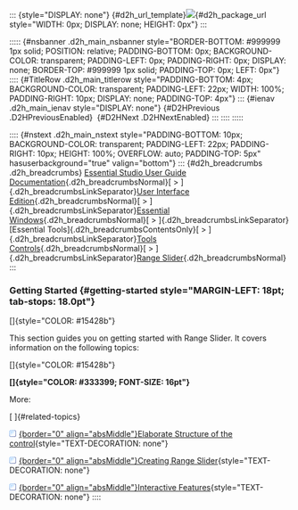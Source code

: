 ::: {style="DISPLAY: none"}
[](ms-xhelp:///?Id=d2h_url_template){#d2h_url_template}![](!package_url!){#d2h_package_url style="WIDTH: 0px; DISPLAY: none; HEIGHT: 0px"}
:::

::::: {#nsbanner .d2h_main_nsbanner style="BORDER-BOTTOM: #999999 1px solid; POSITION: relative; PADDING-BOTTOM: 0px; BACKGROUND-COLOR: transparent; PADDING-LEFT: 0px; PADDING-RIGHT: 0px; DISPLAY: none; BORDER-TOP: #999999 1px solid; PADDING-TOP: 0px; LEFT: 0px"}
:::: {#TitleRow .d2h_main_titlerow style="PADDING-BOTTOM: 4px; BACKGROUND-COLOR: transparent; PADDING-LEFT: 22px; WIDTH: 100%; PADDING-RIGHT: 10px; DISPLAY: none; PADDING-TOP: 4px"}
::: {#ienav .d2h_main_ienav style="DISPLAY: none"}
[](ms-xhelp:///?Id=3924d5b0-4d0c-4414-8a28-3ef59d0af109){#D2HPrevious .D2HPreviousEnabled}  [](ms-xhelp:///?Id=0014be45-77b7-490e-97e9-b92bdd4c714a){#D2HNext .D2HNextEnabled}
:::
::::
:::::

:::: {#nstext .d2h_main_nstext style="PADDING-BOTTOM: 10px; BACKGROUND-COLOR: transparent; PADDING-LEFT: 22px; PADDING-RIGHT: 10px; HEIGHT: 100%; OVERFLOW: auto; PADDING-TOP: 5px" hasuserbackground="true" valign="bottom"}
::: {#d2h_breadcrumbs .d2h_breadcrumbs}
[Essential Studio User Guide Documentation](ms-xhelp:///?Id=12457748-09e3-4d74-a240-8e049cedf030){.d2h_breadcrumbsNormal}[ \> ]{.d2h_breadcrumbsLinkSeparator}[User Interface Edition](ms-xhelp:///?Id=c29296b7-531c-413b-a0ec-488ca1f7f669){.d2h_breadcrumbsNormal}[ \> ]{.d2h_breadcrumbsLinkSeparator}[Essential Windows](ms-xhelp:///?Id=e60759d8-47a4-4570-9d7a-16a68d63f2ea){.d2h_breadcrumbsNormal}[ \> ]{.d2h_breadcrumbsLinkSeparator}[Essential Tools]{.d2h_breadcrumbsContentsOnly}[ \> ]{.d2h_breadcrumbsLinkSeparator}[Tools Controls](ms-xhelp:///?Id=13c3c4f4-9d16-4b69-93f2-7e98eec67452){.d2h_breadcrumbsNormal}[ \> ]{.d2h_breadcrumbsLinkSeparator}[Range Slider](ms-xhelp:///?Id=3924d5b0-4d0c-4414-8a28-3ef59d0af109){.d2h_breadcrumbsNormal}
:::

### Getting Started {#getting-started style="MARGIN-LEFT: 18pt; tab-stops: 18.0pt"}

[]{style="COLOR: #15428b"} 

This section guides you on getting started with Range Slider. It covers information on the following topics:

[]{style="COLOR: #15428b"} 

**[]{style="COLOR: #333399; FONT-SIZE: 16pt"}** 

More:

[ ]{#related-topics}

[![](button.gif){border="0" align="absMiddle"}Elaborate Structure of the control](ms-xhelp:///?Id=7a23520c-1168-4f66-a24c-cdcc0e6657d9){style="TEXT-DECORATION: none"}

[![](button.gif){border="0" align="absMiddle"}Creating Range Slider](ms-xhelp:///?Id=e084bc56-b233-4973-b5b8-bdee562bb8ba){style="TEXT-DECORATION: none"}

[![](button.gif){border="0" align="absMiddle"}Interactive Features](ms-xhelp:///?Id=e24ba9a7-705a-4a42-9a73-d7e0e8318bd4){style="TEXT-DECORATION: none"}
::::
